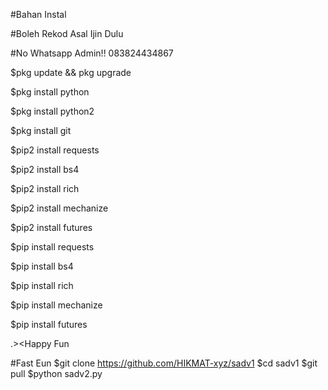 #Bahan Instal

#Boleh Rekod Asal Ijin Dulu

#No Whatsapp Admin!! 083824434867

$pkg update && pkg upgrade

$pkg install python

$pkg install python2

$pkg install git

$pip2 install requests

$pip2 install bs4

$pip2 install rich

$pip2 install mechanize

$pip2 install futures

$pip install requests

$pip install bs4

$pip install rich

$pip install mechanize

$pip install futures
 

.><Happy Fun

#Fast Eun
$git clone https://github.com/HIKMAT-xyz/sadv1
$cd sadv1
$git pull
$python sadv2.py
